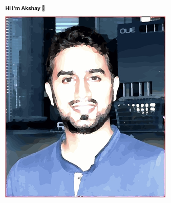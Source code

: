 ### Hi I'm Akshay 👋

<img src="https://github.com/akshayupadhayay/akshayupadhayay/blob/master/image.png" alt="banner that says Akshay Upadhayay - Test Automation Engineer. Open Source Software. Extreme High Altitude Mountaineering">
